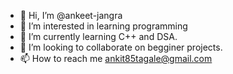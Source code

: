 - 👋 Hi, I’m @ankeet-jangra
- 👀 I’m interested in learning programming
- 🌱 I’m currently learning C++ and DSA.
- 💞️ I’m looking to collaborate on begginer projects.
- 📫 How to reach me ankit85tagale@gmail.com

<!---
ankeet-jangra/ankeet-jangra is a ✨ special ✨ repository because its `README.md` (this file) appears on your GitHub profile.
You can click the Preview link to take a look at your changes.
--->
